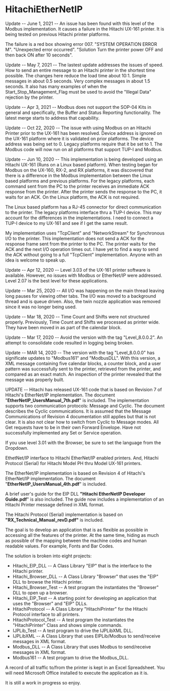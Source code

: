 # HitachiEtherNetIP

Update -- June 1, 2021 -- An issue has been found with this level of the Modbus implementation.  It causes a failure in the Hitachi UX-161 printer.  It is being tested on previous Hitachi printer platforms.  

The failure is a red box showing error 007.  "SYSTEM OPERATION ERROR M".  "Unexpected error occurred". "Solution Turn the printer power OFF and then back ON after 10 seconds".

Update -- May 7, 2021 -- The lastest update addresses the issues of speed.  How to send an entire message to an Hitachi printer in the shortest time possible.  The changes here reduce the load time about 10:1.  Simple messages in about 0.5 seconds.  Very complex messages in about 1.5 seconds.  It also has many examples of when the Start_Stop_Management_Flag must be used to avoid the "Illegal Data" rejection by the printer.

Update -- Apr 3, 2021 -- Modbus does not support the SOP-04 Kits in general and specifically, the Buffer and Status Reporting functionality.  The latest merge starts to address that capability.

Update -- Oct 22, 2020 -- The issue with using Modbus on an Hitachi Printer prior to the UX-161 has been resolved.  Device address is ignored on the UX-161 platform where it is validated on prior platforms.  The device address was being set to 0.  Legacy platforms require that it be set to 1.  The Modbus code will now run on all platforms that support TUP-I and Modbus.

Update -- Jun 10, 2020 -- This implementation is being developed using an Hitachi UX-161 (Runs on a Linux based platform).  When testing began for Modbus on the UX-160, RX-2, and RX platforms, it was discovered that there is a difference in the Modbus implementation between the Linux based platforms and previous platforms.  For the legacy platforms, each command sent from the PC to the printer receives an immediate ACK response from the printer.  After the printer sends the response to the PC, it waits for an ACK.  On the Linux platform, the ACK is not required.

The Linux based platform has a RJ-45 connector for direct communication to the printer.  The legacy platforms interface thru a TUP-I device.  This may account for the differences in the implementations.  I need to connect a TUP-I device to my UX-161 and see if I get the same result.

My implementation uses "TcpClient" and "NetworkStream" for Synchronous I/O to the printer.  This implementation does not send a ACK for the response frame sent from the printer to the PC.  The printer waits for the ACK and the next I/O operation times out.  I have yet to find a way to send the ACK without going to a full "TcpClient" implementation.  Anyone with an idea is welcome to speak up.

Update -- Apr 12, 2020 -- Level 3.03 of the UX-161 printer software is available.  However, no issues with Modbus or EtherNet/IP were addressed.  Level 2.07 is the best level for these applications.

Update -- Mar 25, 2020 -- All I/O was happening on the main thread leaving long pauses for viewing other tabs.  The I/O was moved to a background thread and is queue driven.  Also, the twin nozzle application was removed since it was no longer being used.

Update -- Mar 18, 2020 -- Time Count and Shifts were not structured properly.  Previously, Time Count and Shifts we processed as printer wide.  They have been moved in as part of the calendar block. 

Update -- Mar 17, 2020 -- Avoid the version with the tag "Level_8.0.0.2".  An attempt to consolidate code resulted in logging being broken.

Update -- MAR 14, 2020 -- The version with the tag "Level_8.0.0.0" has significate updates to "Modbus161" and "ModbusDLL".  With this version, a XML message containing five calendar blocks, a counter block, and a user pattern was successfully sent to the printer, retrieved from the printer, and compared as an exact match.  An inspection of the printer revealed that the message was properly built.

UPDATE -- Hitachi has released UX-161 code that is based on Revision 7 of Hitachi's EtherNet/IP implementation.  The document "<b>EtherNetIP_UsersManual_7th.pdf</b>" is included.  The implementation supports two communication protocols: Message and Cyclic. The document describes the Cyclic communications.  It is assumed that the Message Communications of Revision 4 documentation still applies but that is not clear.  It is also not clear how to switch from Cyclic to Message modes.   All Get requests have to be in their own Forward Envelope.  Have not successfully implemented any Set or Service operation.

If you use level 3.01 with the Browser, be sure to set the language from the Dropdown.

EthetNet/IP interface to Hitachi EtherNet/IP enabled printers. And, Hitachi Protocol (Serial) for Hitachi Model PH thru Model UX-161 printers.

The EtherNet/IP implementation is based on Revision 4 of Hitachi's EtherNet/IP implementation.  The document "<b>EtherNetIP_UsersManual_4th.pdf</b>" is included.

A brief user's guide for the EIP DLL <b>"Hitachi EtherNetIP Developer Guide.pdf</b>" is also included.  The guide now includes a implementation of an Hitachi Printer message defined in XML format.

The Hitachi Protocol (Serial) implementation is based on <b>"RX_Technical_Manual_revD.pdf"</b> is included.

The goal is to develop an application that is as flexible as possible in accessing all the features of the printer.  At the same time,  hiding as much as possible of the mapping between the machine codes and human readable values.  For example, Fonts and Bar Codes.

The solution is broken into eight projects:
<ul>
  <li>Hitachi_EIP_DLL -- A Class Library "EIP" that is the interface to the Hitachi printer.</li>
  <li>Hitachi_Browser_DLL -- A Class Library "Browser" that uses the "EIP" DLL to browse the Hitachi printer.</li>
  <li>Hitachi_Browser_Test -- A test program the instantiates the "Browser" DLL to open up a browser.</li>
  <li>Hitachi_EIP_Test -- A starting point for developing an application that uses the "Browser" and "EIP" DLLs.</li>
  <li>HitachiProtocol -- A Class Library "HitachiPrinter" for the Hitachi Protocol interface to all printers.</li>
  <li>HitachiProtocol_Test -- A test program the instantiates the "HitachiPrinter" Class and shows simple commands.</li>
  <li>IJPLib_Test -- A test program to drive the IJPLibXML DLL.</li>
  <li>IJPLibXML -- A Class Library that uses EIPLib/Modbus to send/receive messages in XML format.</li>
  <li>Modbus_DLL -- A Class Library that uses Modbus to send/receive messages in XML format.</li>
  <li>Modbus161 -- A test program to drive the Modbus_DLL.</li>
</ul>

A record of all traffic to/from the printer is kept in an Excel Spreadsheet.  You will need Microsoft Office installed to execute the application as it is.

It is still a work in progress so enjoy.
